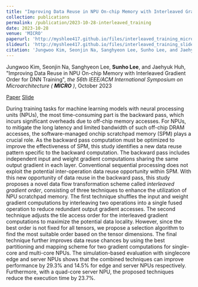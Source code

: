 ```yaml
---
title: "Improving Data Reuse in NPU On-chip Memory with Interleaved Gradient Order for DNN Training"
collection: publications
permalink: /publication/2023-10-28-interleaved_training
date: 2023-10-28
venue: 'MICRO'
paperurl: 'http://myshlee417.github.io/files/interleaved_training_micro_2023.pdf'
slideurl: 'http://myshlee417.github.io/files/interleaved_training_slide_micro_2023.pdf'
citation: 'Jungwoo Kim, Seonjin Na, Sanghyeon Lee, Sunho Lee, and Jaehyuk Huh, &quot;Improving Data Reuse in NPU On-chip Memory with Interleaved Gradient Order for DNN Training&quot;, the 56th IEEE/ACM International Symposium on Microarchitecture (MICRO), October 2023'
---
```

Jungwoo Kim, Seonjin Na, Sanghyeon Lee, **Sunho Lee**, and Jaehyuk Huh, &quot;Improving Data Reuse in NPU On-chip Memory with Interleaved Gradient Order for DNN Training&quot;, *the 56th IEEE/ACM International Symposium on Microarchitecture (* ***MICRO*** *)*, October 2023

[Paper](http://myshlee417.github.io/files/interleaved_training_micro_2023.pdf)
[Slide](http://myshlee417.github.io/files/interleaved_training_slide_micro_2023.pdf)

During training tasks for machine learning models with neural processing units (NPUs), the most time-consuming part is the backward pass, which incurs significant overheads due to off-chip memory accesses. For NPUs, to mitigate the long latency and limited bandwidth of such off-chip DRAM accesses, the software-managed onchip scratchpad memory (SPM) plays a crucial role. As the backward pass computation must be optimized to improve the effectiveness of SPM, this study identifies a new data reuse pattern specific to the backward computation. The backward pass includes independent input and weight gradient computations sharing the same output gradient in each layer. Conventional sequential processing does not exploit the potential inter-operation data reuse opportunity within SPM. With this new opportunity of data reuse in the backward pass, this study proposes a novel data flow transformation scheme called *interleaved gradient order*, consisting of three techniques to enhance the utilization of NPU scratchpad memory. The first technique shuffles the input and weight gradient computations by interleaving two operations into a single fused operation to reduce redundant output gradient accesses. The second technique adjusts the tile access order for the interleaved gradient computations to maximize the potential data locality. However, since the best order is not fixed for all tensors, we propose a selection algorithm to find the most suitable order based on the tensor dimensions. The final technique further improves data reuse chances by using the best partitioning and mapping scheme for two gradient computations for single-core and multi-core NPUs. The simulation-based evaluation with singlecore edge and server NPUs shows that the combined techniques can improve performance by 29.3\% and 14.5\% for edge and server NPUs respectively. Furthermore, with a quad-core server NPU, the proposed techniques reduce the execution time by 23.7\%.
